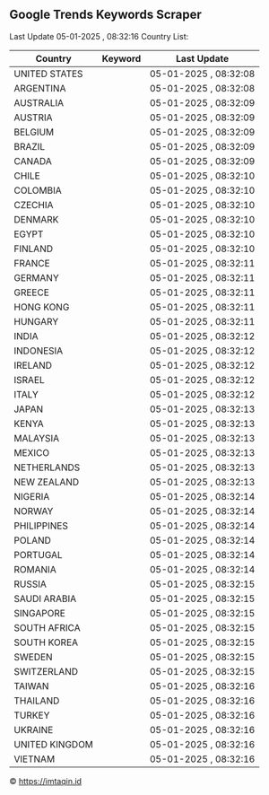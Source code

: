 
## Google Trends Keywords Scraper

Last Update 05-01-2025 , 08:32:16
Country List:

| Country | Keyword | Last Update |
| --- | --- | --- |
| UNITED STATES |  | 05-01-2025 , 08:32:08 |
| ARGENTINA |  | 05-01-2025 , 08:32:08 |
| AUSTRALIA |  | 05-01-2025 , 08:32:09 |
| AUSTRIA |  | 05-01-2025 , 08:32:09 |
| BELGIUM |  | 05-01-2025 , 08:32:09 |
| BRAZIL |  | 05-01-2025 , 08:32:09 |
| CANADA |  | 05-01-2025 , 08:32:09 |
| CHILE |  | 05-01-2025 , 08:32:10 |
| COLOMBIA |  | 05-01-2025 , 08:32:10 |
| CZECHIA |  | 05-01-2025 , 08:32:10 |
| DENMARK |  | 05-01-2025 , 08:32:10 |
| EGYPT |  | 05-01-2025 , 08:32:10 |
| FINLAND |  | 05-01-2025 , 08:32:10 |
| FRANCE |  | 05-01-2025 , 08:32:11 |
| GERMANY |  | 05-01-2025 , 08:32:11 |
| GREECE |  | 05-01-2025 , 08:32:11 |
| HONG KONG |  | 05-01-2025 , 08:32:11 |
| HUNGARY |  | 05-01-2025 , 08:32:11 |
| INDIA |  | 05-01-2025 , 08:32:12 |
| INDONESIA |  | 05-01-2025 , 08:32:12 |
| IRELAND |  | 05-01-2025 , 08:32:12 |
| ISRAEL |  | 05-01-2025 , 08:32:12 |
| ITALY |  | 05-01-2025 , 08:32:12 |
| JAPAN |  | 05-01-2025 , 08:32:13 |
| KENYA |  | 05-01-2025 , 08:32:13 |
| MALAYSIA |  | 05-01-2025 , 08:32:13 |
| MEXICO |  | 05-01-2025 , 08:32:13 |
| NETHERLANDS |  | 05-01-2025 , 08:32:13 |
| NEW ZEALAND |  | 05-01-2025 , 08:32:13 |
| NIGERIA |  | 05-01-2025 , 08:32:14 |
| NORWAY |  | 05-01-2025 , 08:32:14 |
| PHILIPPINES |  | 05-01-2025 , 08:32:14 |
| POLAND |  | 05-01-2025 , 08:32:14 |
| PORTUGAL |  | 05-01-2025 , 08:32:14 |
| ROMANIA |  | 05-01-2025 , 08:32:14 |
| RUSSIA |  | 05-01-2025 , 08:32:15 |
| SAUDI ARABIA |  | 05-01-2025 , 08:32:15 |
| SINGAPORE |  | 05-01-2025 , 08:32:15 |
| SOUTH AFRICA |  | 05-01-2025 , 08:32:15 |
| SOUTH KOREA |  | 05-01-2025 , 08:32:15 |
| SWEDEN |  | 05-01-2025 , 08:32:15 |
| SWITZERLAND |  | 05-01-2025 , 08:32:15 |
| TAIWAN |  | 05-01-2025 , 08:32:16 |
| THAILAND |  | 05-01-2025 , 08:32:16 |
| TURKEY |  | 05-01-2025 , 08:32:16 |
| UKRAINE |  | 05-01-2025 , 08:32:16 |
| UNITED KINGDOM |  | 05-01-2025 , 08:32:16 |
| VIETNAM |  | 05-01-2025 , 08:32:16 |

© https://imtaqin.id
